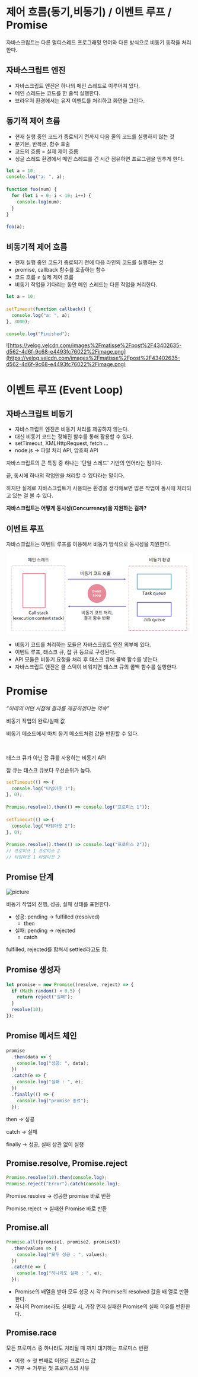 # 제어 흐름(동기,비동기) / 이벤트 루프 / Promise

자바스크립트는 다른 멀티스레드 프로그래밍 언어와 다른 방식으로 비동기 동작을 처리한다.

## 자바스크립트 엔진

- 자바스크립트 엔진은 하나의 메인 스레드로 이루어져 있다.
- 메인 스레드는 코드를 한 줄씩 실행한다.
- 브라우저 환경에서는 유저 이벤트를 처리하고 화면을 그린다.

## 동기적 제어 흐름

- 현재 실행 중인 코드가 종료되기 전까지 다음 줄의 코드를 실행하지 않는 것
- 분기문, 반복문, 함수 호출
- 코드의 흐름 = 실제 제어 흐름
- 싱글 스레드 환경에서 메인 스레드를 긴 시간 점유하면 프로그램을 멈추게 한다.

```jsx
let a = 10;
console.log("a: ", a);

function foo(num) {
  for (let i = 0; i < 10; i++) {
    console.log(num);
  }
}

foo(a);
```

## 비동기적 제어 흐름

- 현재 실행 중인 코드가 종료되기 전에 다음 라인의 코드를 실행하는 것
- promise, callback 함수를 호출하는 함수
- 코드 흐름 ≠ 실제 제어 흐름
- 비동기 작업을 기다리는 동안 메인 스레드는 다른 작업을 처리한다.

```jsx
let a = 10;

setTimeout(function callback() {
  console.log("a: ", a);
}, 3000);

console.log("Finished");
```

![https://velog.velcdn.com/images%2Fmatisse%2Fpost%2F43402635-d562-4d6f-9c68-e4493fc76022%2Fimage.png](https://velog.velcdn.com/images%2Fmatisse%2Fpost%2F43402635-d562-4d6f-9c68-e4493fc76022%2Fimage.png)

# 이벤트 루프 (Event Loop)

## 자바스크립트 비동기

- 자바스크립트 엔진은 비동기 처리를 제공하지 않는다.
- 대신 비동기 코드는 정해진 함수를 통해 활용할 수 있다.
- setTimeout, XMLHttpRequest, fetch ...
- node.js → 파일 처리 API, 암호화 API

자바스크립트의 큰 특징 중 하나는 '단일 스레드' 기반의 언어라는 점이다.

곧, 동시에 하나의 작업만을 처리할 수 있다라는 말이다.

하지만 실제로 자바스크립트가 사용되는 환경을 생각해보면 많은 작업이 동시에 처리되고 있는 걸 볼 수 있다.

**자바스크립트는 어떻게 동시성(Concurrency)을 지원하는 걸까?**

## 이벤트 루프

자바스크립트는 이벤트 루프를 이용해서 비동기 방식으로 동시성을 지원한다.

![Untitled](./images/Untitled.png)

- 비동기 코드를 처리하는 모듈은 자바스크립트 엔진 외부에 있다.
- 이벤트 루프, 태스크 큐, 잡 큐 등으로 구성된다.
- API 모듈은 비동기 요청을 처리 후 태스크 큐에 콜백 함수를 넣는다.
- 자바스크립트 엔진은 콜 스택이 비워지면 태스크 큐의 콜백 함수를 실행한다.

# Promise

_“미래의 어떤 시점에 결과를 제공하겠다는 약속”_

비동기 작업의 완료/실패 값

비동기 메소드에서 마치 동기 메소드처럼 값을 반환할 수 있다.

<br>

태스크 큐가 아닌 잡 큐를 사용하는 비동기 API

잡 큐는 태스크 큐보다 우선순위가 높다.

```jsx
setTimeout(() => {
  console.log("타임아웃 1");
}, 0);

Promise.resolve().then(() => console.log("프로미스 1"));

setTimeout(() => {
  console.log("타임아웃 2");
}, 0);

Promise.resolve().then(() => console.log("프로미스 2"));
// 프로미스 1 프로미스 2
// 타임아웃 1 타임아웃 2
```

## Promise 단계

![picture](https://s3.us-west-2.amazonaws.com/secure.notion-static.com/5d872951-3ddb-4d0f-961c-8684679c05e6/Untitled.png?X-Amz-Algorithm=AWS4-HMAC-SHA256&X-Amz-Content-Sha256=UNSIGNED-PAYLOAD&X-Amz-Credential=AKIAT73L2G45EIPT3X45%2F20220428%2Fus-west-2%2Fs3%2Faws4_request&X-Amz-Date=20220428T133539Z&X-Amz-Expires=86400&X-Amz-Signature=0f2fbd4839728ee163859c47a51636a7f81d1334f9b2738365d4c14f19e47ee2&X-Amz-SignedHeaders=host&response-content-disposition=filename%20%3D%22Untitled.png%22&x-id=GetObject)

비동기 작업의 진행, 성공, 실패 상태를 표현한다.

- 성공: pending → fulfilled (resolved)
  - then
- 실패: pending → rejected
  - catch

fulfilled, rejected를 합쳐서 settled라고도 함.

## Promise 생성자

```jsx
let promise = new Promise((resolve, reject) => {
  if (Math.random() < 0.5) {
    return reject("실패");
  }
  resolve(10);
});
```

## Promise 메서드 체인

```jsx
promise
  .then(data => {
    console.log("성공: ", data);
  })
  .catch(e => {
    console.log("실패 : ", e);
  })
  .finally(() => {
    console.log("promise 종료");
  });
```

then → 성공

catch → 실패

finally → 성공, 실패 상관 없이 실행

## Promise.resolve, Promise.reject

```jsx
Promise.resolve(10).then(console.log);
Promise.reject("Error").catch(console.log);
```

Promise.resolve → 성공한 promise 바로 반환

Promise.reject → 실패한 Promise 바로 반환

## Promise.all

```jsx
Promise.all([promise1, promise2, promise3])
  .then(values => {
    console.log("모두 성공 : ", values);
  })
  .catch(e => {
    console.log("하나라도 실패 : ", e);
  });
```

- Promise의 배열을 받아 모두 성공 시 각 Promise의 resolved 값을 배
  열로 반환한다.
- 하나의 Promise라도 실패할 시, 가장 먼저 실패한 Promise의 실패 이유를 반환한다.

## Promise.race

모든 프로미스 중 하나라도 처리될 때 까지 대기하는 프로미스 반환

- 이행 → 첫 번째로 이행된 프로미스 값
- 거부 → 거부된 첫 프로미스의 사유
